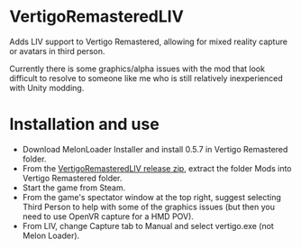 # VertigoRemasteredLIV
Adds LIV support to Vertigo Remastered, allowing for mixed reality capture or avatars in third person.

Currently there is some graphics/alpha issues with the mod that look difficult to resolve to someone like me who is still relatively inexperienced with Unity modding.

# Installation and use
- Download MelonLoader Installer and install 0.5.7 in Vertigo Remastered folder.
- From the [VertigoRemasteredLIV release zip](https://github.com/Jas2o/VertigoRemasteredLIV/releases), extract the folder Mods into Vertigo Remastered folder.
- Start the game from Steam.
- From the game's spectator window at the top right, suggest selecting Third Person to help with some of the graphics issues (but then you need to use OpenVR capture for a HMD POV).
- From LIV, change Capture tab to Manual and select vertigo.exe (not Melon Loader).
